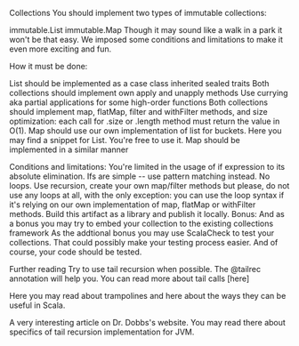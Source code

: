 Collections
You should implement two types of immutable collections:

immutable.List
immutable.Map
Though it may sound like a walk in a park it won't be that easy. We imposed some conditions and limitations to make it even more exciting and fun.

How it must be done:

List should be implemented as a case class inherited sealed traits
Both collections should implement own apply and unapply methods
Use currying aka partial applications for some high-order functions
Both collections should implement map, flatMap, filter and withFilter methods, and size optimization: each call for .size or .length method must return the value in O(1).
Map should use our own implementation of list for buckets.
Here you may find a snippet for List. You're free to use it. Map should be implemented in a similar manner

Conditions and limitations:
You're limited in the usage of if expression to its absolute elimination. Ifs are simple -- use pattern matching instead.
No loops. Use recursion, create your own map/filter methods but please, do not use any loops at all, with the only exception: you can use the loop syntax if it's relying on our own implementation of map, flatMap or withFilter methods.
Build this artifact as a library and publish it locally.
Bonus:
And as a bonus you may try to embed your collection to the existing collections framework
As the addtional bonus you may use ScalaCheck to test your collections. That could possibly make your testing process easier.
And of course, your code should be tested.

Further reading
Try to use tail recursion when possible. The @tailrec annotation will help you. You can read more about tail calls [here]

Here you may read about trampolines and here about the ways they can be useful in Scala.

A very interesting article on Dr. Dobbs's website. You may read there about specifics of tail recursion implementation for JVM.